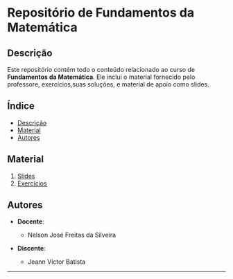 # Repositório de Fundamentos da Matemática

## Descrição

Este repositório contém todo o conteúdo relacionado ao curso de **Fundamentos da Matemática**. Ele inclui  o material  fornecido pelo professore, exercícios,suas soluções, e material de apoio como slides.

## Índice

- [Descrição](#descrição)
- [Material ](#material)
- [Autores](#autores)

## Material 

1. [Slides](https://github.com/Jeann-Victor/FundamentosDaMatematica/tree/main/FDMM/Slides%20de%20FMCC)
2. [Exercícios](https://github.com/Jeann-Victor/FundamentosDaMatematica/tree/main/FDMM/Atividades%20FMCC)


## Autores

- **Docente**: 
  - Nelson José Freitas da Silveira

- **Discente**: 
  - Jeann Victor Batista

---
